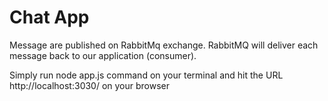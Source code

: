 # Chat App
Message are published on RabbitMq exchange. RabbitMQ will deliver each message back to our application (consumer). 

Simply run node app.js command on your terminal and hit the URL http://localhost:3030/ on your browser
